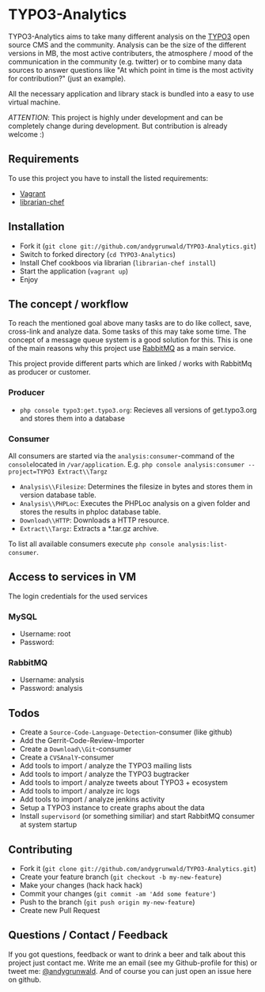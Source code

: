 # TYPO3-Analytics

TYPO3-Analytics aims to take many different analysis on the [TYPO3](http://typo3org/) open source CMS and the community.
Analysis can be the size of the different versions in MB, the most active contributers, the atmosphere / mood of the
communication in the community (e.g. twitter) or to combine many data sources to answer questions like "At which point in time
is the most activity for contribution?" (just an example).

All the necessary application and library stack is bundled into a easy to use virtual machine.

*ATTENTION*: This project is highly under development and can be completely change during development. But contribution is already welcome :)

## Requirements

To use this project you have to install the listed requirements:

* [Vagrant](http://www.vagrantup.com/)
* [librarian-chef](https://github.com/applicationsonline/librarian-chef)

## Installation

* Fork it (`git clone git://github.com/andygrunwald/TYPO3-Analytics.git`)
* Switch to forked directory (`cd TYPO3-Analytics`)
* Install Chef cookboos via librarian (`librarian-chef install`)
* Start the application (`vagrant up`)
* Enjoy

## The concept / workflow

To reach the mentioned goal above many tasks are to do like collect, save, cross-link and analyze data.
Some tasks of this may take some time. The concept of a message queue system is a good solution for this.
This is one of the main reasons why this project use [RabbitMQ](http://www.rabbitmq.com/) as a main service.

This project provide different parts which are linked / works with RabbitMq as producer or customer.

### Producer

* `php console typo3:get.typo3.org`: Recieves all versions of get.typo3.org and stores them into a database

### Consumer

All consumers are started via the `analysis:consumer`-command of the `console`located in `/var/application`.
E.g. `php console analysis:consumer --project=TYPO3 Extract\\Targz`

* `Analysis\\Filesize`: Determines the filesize in bytes and stores them in version database table.
* `Analysis\\PHPLoc`: Executes the PHPLoc analysis on a given folder and stores the results in phploc database table.
* `Download\\HTTP`: Downloads a HTTP resource.
* `Extract\\Targz`: Extracts a *.tar.gz archive.

To list all available consumers execute `php console analysis:list-consumer`.

## Access to services in VM

The login credentials for the used services

### MySQL

* Username: root
* Password:

### RabbitMQ

* Username: analysis
* Password: analysis

## Todos

* Create a `Source-Code-Language-Detection`-consumer (like github)
* Add the Gerrit-Code-Review-Importer
* Create a `Download\\Git`-consumer
* Create a `CVSAnalY`-consumer
* Add tools to import / analyze the TYPO3 mailing lists
* Add tools to import / analyze the TYPO3 bugtracker
* Add tools to import / analyze tweets about TYPO3 + ecosystem
* Add tools to import / analyze irc logs
* Add tools to import / analyze jenkins activity
* Setup a TYPO3 instance to create graphs about the data
* Install `supervisord` (or something similiar) and start RabbitMQ consumer at system startup

## Contributing

* Fork it (`git clone git://github.com/andygrunwald/TYPO3-Analytics.git`)
* Create your feature branch (`git checkout -b my-new-feature`)
* Make your changes (hack hack hack)
* Commit your changes (`git commit -am 'Add some feature'`)
* Push to the branch (`git push origin my-new-feature`)
* Create new Pull Request

## Questions / Contact / Feedback

If you got questions, feedback or want to drink a beer and talk about this project just contact me.
Write me an email (see my Github-profile for this) or tweet me: [@andygrunwald](http://twitter.com/andygrunwald).
And of course you can just open an issue here on github.